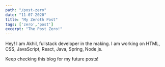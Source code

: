 ```yaml
---
path: "/post-zero"
date: "11-07-2020"
title: "My Zeroth Post"
tags: ['zero','post']
excerpt: "The Post Zero!"
---
```


Hey! I am Akhil, fullstack developer in the making.
I am working on HTML, CSS, JavaScript, React, Java, Spring, Node.js.

Keep checking this blog for my future posts!
